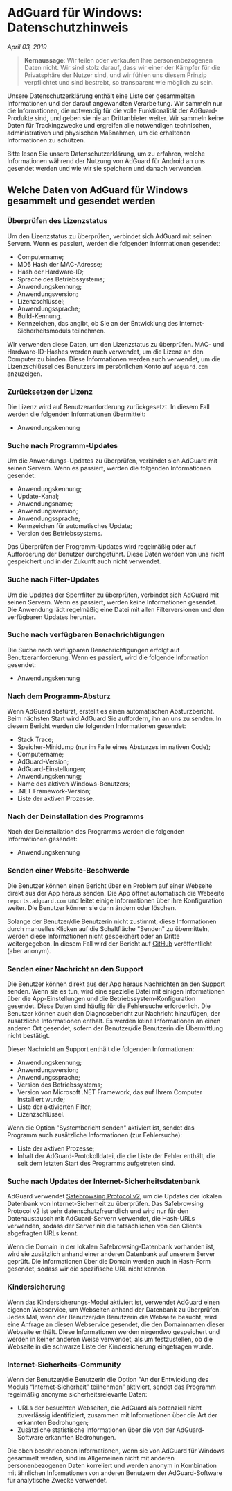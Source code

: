 # AdGuard für Windows: Datenschutzhinweis
*April 03, 2019*

> **Kernaussage**: Wir teilen oder verkaufen Ihre personenbezogenen Daten nicht. Wir sind stolz darauf, dass wir einer der Kämpfer für die Privatsphäre der Nutzer sind, und wir fühlen uns diesem Prinzip verpflichtet und sind bestrebt, so transparent wie möglich zu sein.

Unsere Datenschutzerklärung enthält eine Liste der gesammelten Informationen und der darauf angewandten Verarbeitung. Wir sammeln nur die Informationen, die notwendig für die volle Funktionalität der AdGuard-Produkte sind, und geben sie nie an Drittanbieter weiter. Wir sammeln keine Daten für Trackingzwecke und ergreifen alle notwendigen technischen, administrativen und physischen Maßnahmen, um die erhaltenen Informationen zu schützen. 

Bitte lesen Sie unsere Datenschutzerklärung, um zu erfahren, welche Informationen während der Nutzung von AdGuard für Android an uns gesendet werden und wie wir sie speichern und danach verwenden.

## Welche Daten von AdGuard für Windows gesammelt und gesendet werden

### Überprüfen des Lizenzstatus

Um den Lizenzstatus zu überprüfen, verbindet sich AdGuard mit seinen Servern. Wenn es passiert, werden die folgenden Informationen gesendet:

* Computername;
* MD5 Hash der MAC-Adresse;
* Hash der Hardware-ID;
* Sprache des Betriebssystems;
* Anwendungskennung;
* Anwendungsversion;
* Lizenzschlüssel;
* Anwendungssprache;
* Build-Kennung.
* Kennzeichen, das angibt, ob Sie an der Entwicklung des Internet-Sicherheitsmoduls teilnehmen.

Wir verwenden diese Daten, um den Lizenzstatus zu überprüfen. MAC- und Hardware-ID-Hashes werden auch verwendet, um die Lizenz an den Computer zu binden. Diese Informationen werden auch verwendet, um die Lizenzschlüssel des Benutzers im persönlichen Konto auf `adguard.com` anzuzeigen.

### Zurücksetzen der Lizenz

Die Lizenz wird auf Benutzeranforderung zurückgesetzt. In diesem Fall werden die folgenden Informationen übermittelt:

* Anwendungskennung

### Suche nach Programm-Updates

Um die Anwendungs-Updates zu überprüfen, verbindet sich AdGuard mit seinen Servern. Wenn es passiert, werden die folgenden Informationen gesendet:

* Anwendungskennung;
* Update-Kanal;
* Anwendungsname;
* Anwendungsversion;
* Anwendungssprache;
* Kennzeichen für automatisches Update;
* Version des Betriebssystems.

Das Überprüfen der Programm-Updates wird regelmäßig oder auf Aufforderung der Benutzer durchgeführt. Diese Daten werden von uns nicht gespeichert und in der Zukunft auch nicht verwendet.

### Suche nach Filter-Updates

Um die Updates der Sperrfilter zu überprüfen, verbindet sich AdGuard mit seinen Servern. Wenn es passiert, werden keine Informationen gesendet. Die Anwendung lädt regelmäßig eine Datei mit allen Filterversionen und den verfügbaren Updates herunter.

### Suche nach verfügbaren Benachrichtigungen

Die Suche nach verfügbaren Benachrichtigungen erfolgt auf Benutzeranforderung. Wenn es passiert, wird die folgende Information gesendet:

* Anwendungskennung

### Nach dem Programm-Absturz

Wenn AdGuard abstürzt, erstellt es einen automatischen Absturzbericht. Beim nächsten Start wird AdGuard Sie auffordern, ihn an uns zu senden. In diesem Bericht werden die folgenden Informationen gesendet:

* Stack Trace;
* Speicher-Minidump (nur im Falle eines Absturzes im nativen Code);
* Computername;
* AdGuard-Version;
* AdGuard-Einstellungen;
* Anwendungskennung;
* Name des aktiven Windows-Benutzers;
* .NET Framework-Version;
* Liste der aktiven Prozesse.

### Nach der Deinstallation des Programms

Nach der Deinstallation des Programms werden die folgenden Informationen gesendet:

* Anwendungskennung

### Senden einer Website-Beschwerde

Die Benutzer können einen Bericht über ein Problem auf einer Webseite direkt aus der App heraus senden. Die App öffnet automatisch die Webseite `reports.adguard.com` und leitet einige Informationen über ihre Konfiguration weiter. Die Benutzer können sie dann ändern oder löschen.

Solange der Benutzer/die Benutzerin nicht zustimmt, diese Informationen durch manuelles Klicken auf die Schaltfläche "Senden" zu übermitteln, werden diese Informationen nicht gespeichert oder an Dritte weitergegeben. In diesem Fall wird der Bericht auf [GitHub](https://github.com/adguardteam/adguardfilters/issues) veröffentlicht (aber anonym).

### Senden einer Nachricht an den Support

Die Benutzer können direkt aus der App heraus Nachrichten an den Support senden. Wenn sie es tun, wird eine spezielle Datei mit einigen Informationen über die App-Einstellungen und die Betriebssystem-Konfiguration gesendet. Diese Daten sind häufig für die Fehlersuche erforderlich. Die Benutzer können auch den Diagnosebericht zur Nachricht hinzufügen, der zusätzliche Informationen enthält. Es werden keine Informationen an einen anderen Ort gesendet, sofern der Benutzer/die Benutzerin die Übermittlung nicht bestätigt. 

Dieser Nachricht an Support enthält die folgenden Informationen:

* Anwendungskennung;
* Anwendungsversion;
* Anwendungssprache;
* Version des Betriebssystems;
* Version von Microsoft .NET Framework, das auf Ihrem Computer installiert wurde;
* Liste der aktivierten Filter;
* Lizenzschlüssel.

Wenn die Option "Systembericht senden" aktiviert ist, sendet das Programm auch zusätzliche Informationen (zur Fehlersuche):

* Liste der aktiven Prozesse;
* Inhalt der AdGuard-Protokolldatei, die die Liste der Fehler enthält, die seit dem letzten Start des Programms aufgetreten sind.

### Suche nach Updates der Internet-Sicherheitsdatenbank

AdGuard verwendet [Safebrowsing Protocol v2](https://developers.google.com/safe-browsing/), um die Updates der lokalen Datenbank von Internet-Sicherheit zu überprüfen. Das Safebrowsing Protocol v2 ist sehr datenschutzfreundlich und wird nur für den Datenaustausch mit AdGuard-Servern verwendet, die Hash-URLs verwenden, sodass der Server nie die tatsächlichen von den Clients abgefragten URLs kennt.

Wenn die Domain in der lokalen Safebrowsing-Datenbank vorhanden ist, wird sie zusätzlich anhand einer anderen Datenbank auf unserem Server geprüft. Die Informationen über die Domain werden auch in Hash-Form gesendet, sodass wir die spezifische URL nicht kennen.

### Kindersicherung

Wenn das Kindersicherungs-Modul aktiviert ist, verwendet AdGuard einen eigenen Webservice, um Webseiten anhand der Datenbank zu überprüfen. Jedes Mal, wenn der Benutzer/die Benutzerin die Webseite besucht, wird eine Anfrage an diesen Webservice gesendet, die den Domainnamen dieser Webseite enthält. Diese Informationen werden nirgendwo gespeichert und werden in keiner anderen Weise verwendet, als um festzustellen, ob die Webseite in die schwarze Liste der Kindersicherung eingetragen wurde.

### Internet-Sicherheits-Community

Wenn der Benutzer/die Benutzerin die Option "An der Entwicklung des Moduls “Internet-Sicherheit” teilnehmen” aktiviert, sendet das Programm regelmäßig anonyme sicherheitsrelevante Daten:

* URLs der besuchten Webseiten, die AdGuard als potenziell nicht zuverlässig identifiziert, zusammen mit Informationen über die Art der erkannten Bedrohungen;
* Zusätzliche statistische Informationen über die von der AdGuard-Software erkannten Bedrohungen.

Die oben beschriebenen Informationen, wenn sie von AdGuard für Windows gesammelt werden, sind im Allgemeinen nicht mit anderen personenbezogenen Daten korreliert und werden anonym in Kombination mit ähnlichen Informationen von anderen Benutzern der AdGuard-Software für analytische Zwecke verwendet.